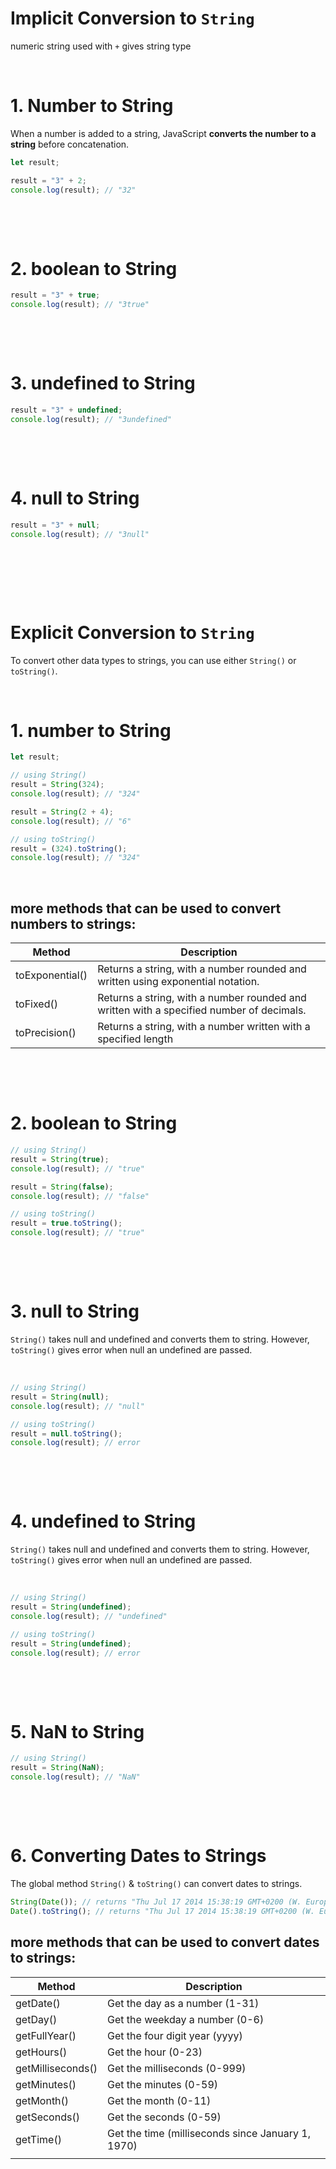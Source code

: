 # Implicit Conversion to `String`

numeric string used with `+` gives string type

&nbsp;

# 1. Number to String

When a number is added to a string, JavaScript **converts the number to a string** before concatenation.

```js
let result;

result = "3" + 2;
console.log(result); // "32"
```

&nbsp;

&nbsp;

# 2. boolean to String

```js
result = "3" + true;
console.log(result); // "3true"
```

&nbsp;

&nbsp;

# 3. undefined to String

```js
result = "3" + undefined;
console.log(result); // "3undefined"
```

&nbsp;

&nbsp;

# 4. null to String

```js
result = "3" + null;
console.log(result); // "3null"
```

&nbsp;

&nbsp;

&nbsp;

# Explicit Conversion to `String`

To convert other data types to strings, you can use either `String()` or `toString()`.

&nbsp;

# 1. number to String

```js
let result;

// using String()
result = String(324);
console.log(result); // "324"

result = String(2 + 4);
console.log(result); // "6"

// using toString()
result = (324).toString();
console.log(result); // "324"
```

&nbsp;

## more methods that can be used to convert numbers to strings:

| Method          | Description                                                                              |
| --------------- | ---------------------------------------------------------------------------------------- |
| toExponential() | Returns a string, with a number rounded and written using exponential notation.          |
| toFixed()       | Returns a string, with a number rounded and written with a specified number of decimals. |
| toPrecision()   | Returns a string, with a number written with a specified length                          |

&nbsp;

&nbsp;

# 2. boolean to String

```js
// using String()
result = String(true);
console.log(result); // "true"

result = String(false);
console.log(result); // "false"

// using toString()
result = true.toString();
console.log(result); // "true"
```

&nbsp;

&nbsp;

# 3. null to String

`String()` takes null and undefined and converts them to string. However, `toString()` gives error when null an undefined are passed.

&nbsp;

```js
// using String()
result = String(null);
console.log(result); // "null"

// using toString()
result = null.toString();
console.log(result); // error
```

&nbsp;

&nbsp;

# 4. undefined to String

`String()` takes null and undefined and converts them to string. However, `toString()` gives error when null an undefined are passed.

&nbsp;

```js
// using String()
result = String(undefined);
console.log(result); // "undefined"

// using toString()
result = String(undefined);
console.log(result); // error
```

&nbsp;

&nbsp;

# 5. NaN to String

```js
// using String()
result = String(NaN);
console.log(result); // "NaN"
```

&nbsp;

&nbsp;

# 6. Converting Dates to Strings

The global method `String()` & `toString()` can convert dates to strings.

```js
String(Date()); // returns "Thu Jul 17 2014 15:38:19 GMT+0200 (W. Europe Daylight Time)"
Date().toString(); // returns "Thu Jul 17 2014 15:38:19 GMT+0200 (W. Europe Daylight Time)"
```

## more methods that can be used to convert dates to strings:

| Method            | Description                                       |
| ----------------- | ------------------------------------------------- |
| getDate()         | Get the day as a number (1-31)                    |
| getDay()          | Get the weekday a number (0-6)                    |
| getFullYear()     | Get the four digit year (yyyy)                    |
| getHours()        | Get the hour (0-23)                               |
| getMilliseconds() | Get the milliseconds (0-999)                      |
| getMinutes()      | Get the minutes (0-59)                            |
| getMonth()        | Get the month (0-11)                              |
| getSeconds()      | Get the seconds (0-59)                            |
| getTime()         | Get the time (milliseconds since January 1, 1970) |
|                   |
